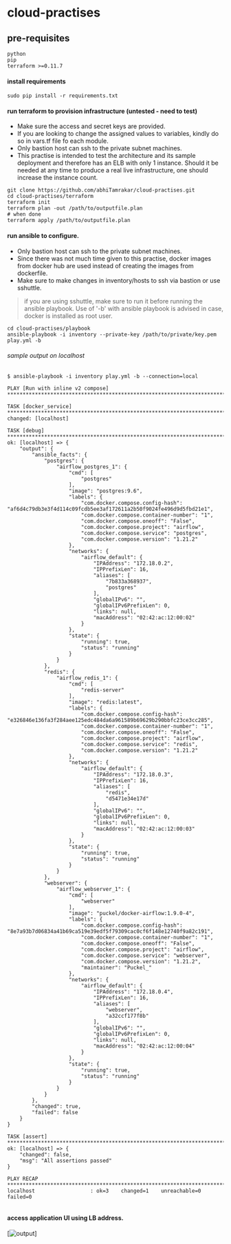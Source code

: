 # cloud-practises

## pre-requisites
```
python
pip
terraform >=0.11.7
```
#### install requirements
```
sudo pip install -r requirements.txt
```

#### run terraform to provision infrastructure (untested - need to test)
 * Make sure the access and secret keys are provided.
 * If you are looking to change the assigned values to variables, kindly do so in vars.tf file fo each module.
 * Only bastion host can ssh to the private subnet machines.
 * This practise is intended to test the architecture and its sample deployment and therefore has an ELB with only 1 instance. Should it be needed at any time to produce a real live infrastructure, one should increase the instance count.

```
git clone https://github.com/abhiTamrakar/cloud-practises.git
cd cloud-practises/terraform
terraform init
terraform plan -out /path/to/outputfile.plan
# when done
terraform apply /path/to/outputfile.plan
```

#### run ansible to configure.
 * Only bastion host can ssh to the private subnet machines.
 * Since there was not much time given to this practise, docker images from docker hub are used instead of creating the images from dockerfile.
 * Make sure to make changes in inventory/hosts to ssh via bastion or use sshuttle.
> if you are using sshuttle, make sure to run it before running the ansible playbook.
> Use of '-b' with ansible playbook is advised in case, docker is installed as root user.
```
cd cloud-practises/playbook
ansible-playbook -i inventory --private-key /path/to/private/key.pem play.yml -b
```

###### sample output on localhost
```
$ ansible-playbook -i inventory play.yml -b --connection=local

PLAY [Run with inline v2 compose] **************************************************************************

TASK [docker_service] **************************************************************************************
changed: [localhost]

TASK [debug] ***********************************************************************************************
ok: [localhost] => {
    "output": {
        "ansible_facts": {
            "postgres": {
                "airflow_postgres_1": {
                    "cmd": [
                        "postgres"
                    ], 
                    "image": "postgres:9.6", 
                    "labels": {
                        "com.docker.compose.config-hash": "af6d4c79db3e3f4d114c09fcdb5ee3af172611a2b50f9024fe496d9d5fbd21e1", 
                        "com.docker.compose.container-number": "1", 
                        "com.docker.compose.oneoff": "False", 
                        "com.docker.compose.project": "airflow", 
                        "com.docker.compose.service": "postgres", 
                        "com.docker.compose.version": "1.21.2"
                    }, 
                    "networks": {
                        "airflow_default": {
                            "IPAddress": "172.18.0.2", 
                            "IPPrefixLen": 16, 
                            "aliases": [
                                "7b833a368937", 
                                "postgres"
                            ], 
                            "globalIPv6": "", 
                            "globalIPv6PrefixLen": 0, 
                            "links": null, 
                            "macAddress": "02:42:ac:12:00:02"
                        }
                    }, 
                    "state": {
                        "running": true, 
                        "status": "running"
                    }
                }
            }, 
            "redis": {
                "airflow_redis_1": {
                    "cmd": [
                        "redis-server"
                    ], 
                    "image": "redis:latest", 
                    "labels": {
                        "com.docker.compose.config-hash": "e326846e136fa3f284aee125edc484da6a961589b69629b290bbfc23ce3cc285", 
                        "com.docker.compose.container-number": "1", 
                        "com.docker.compose.oneoff": "False", 
                        "com.docker.compose.project": "airflow", 
                        "com.docker.compose.service": "redis", 
                        "com.docker.compose.version": "1.21.2"
                    }, 
                    "networks": {
                        "airflow_default": {
                            "IPAddress": "172.18.0.3", 
                            "IPPrefixLen": 16, 
                            "aliases": [
                                "redis", 
                                "d5471e34e17d"
                            ], 
                            "globalIPv6": "", 
                            "globalIPv6PrefixLen": 0, 
                            "links": null, 
                            "macAddress": "02:42:ac:12:00:03"
                        }
                    }, 
                    "state": {
                        "running": true, 
                        "status": "running"
                    }
                }
            }, 
            "webserver": {
                "airflow_webserver_1": {
                    "cmd": [
                        "webserver"
                    ], 
                    "image": "puckel/docker-airflow:1.9.0-4", 
                    "labels": {
                        "com.docker.compose.config-hash": "8e7a93b7d06834a41b69ca519e39edf5f79309cac0cf6f148e12740f9a82c191", 
                        "com.docker.compose.container-number": "1", 
                        "com.docker.compose.oneoff": "False", 
                        "com.docker.compose.project": "airflow", 
                        "com.docker.compose.service": "webserver", 
                        "com.docker.compose.version": "1.21.2", 
                        "maintainer": "Puckel_"
                    }, 
                    "networks": {
                        "airflow_default": {
                            "IPAddress": "172.18.0.4", 
                            "IPPrefixLen": 16, 
                            "aliases": [
                                "webserver", 
                                "a32ccf177f8b"
                            ], 
                            "globalIPv6": "", 
                            "globalIPv6PrefixLen": 0, 
                            "links": null, 
                            "macAddress": "02:42:ac:12:00:04"
                        }
                    }, 
                    "state": {
                        "running": true, 
                        "status": "running"
                    }
                }
            }
        }, 
        "changed": true, 
        "failed": false
    }
}

TASK [assert] **********************************************************************************************
ok: [localhost] => {
    "changed": false, 
    "msg": "All assertions passed"
}

PLAY RECAP *************************************************************************************************
localhost                  : ok=3    changed=1    unreachable=0    failed=0


```

#### access application UI using LB address.
[![output](https://github.com/abhiTamrakar/cloud-practise/blob/master/ansible-output.png)]
